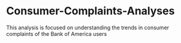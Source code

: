 # Consumer-Complaints-Analyses
This analysis is focused on understanding the trends in consumer complaints of the Bank of America users
